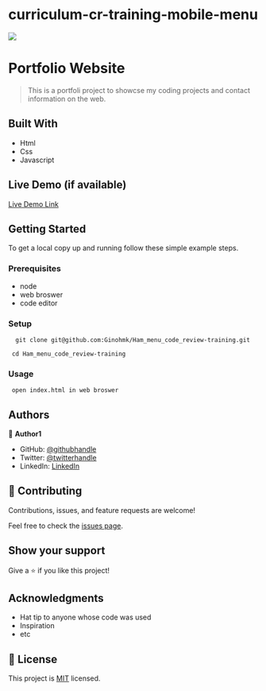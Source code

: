 # curriculum-cr-training-mobile-menu

![](https://img.shields.io/badge/Microverse-blueviolet)

# Portfolio Website

> This is a portfoli project to showcse my coding projects and contact information on the web.

## Built With

- Html
- Css
- Javascript

## Live Demo (if available)

[Live Demo Link](https://ginohmk.github.io/Ham_menu_code_review-training/)

## Getting Started

To get a local copy up and running follow these simple example steps.

### Prerequisites

- node
- web broswer
- code editor

### Setup

```
  git clone git@github.com:Ginohmk/Ham_menu_code_review-training.git
```

```
 cd Ham_menu_code_review-training
```

### Usage

` open index.html in web broswer`

## Authors

👤 **Author1**

- GitHub: [@githubhandle](https://github.com/githubhandle)
- Twitter: [@twitterhandle](https://twitter.com/twitterhandle)
- LinkedIn: [LinkedIn](https://linkedin.com/in/linkedinhandle)

## 🤝 Contributing

Contributions, issues, and feature requests are welcome!

Feel free to check the [issues page](../../issues/).

## Show your support

Give a ⭐️ if you like this project!

## Acknowledgments

- Hat tip to anyone whose code was used
- Inspiration
- etc

## 📝 License

This project is [MIT](./MIT.md) licensed.
